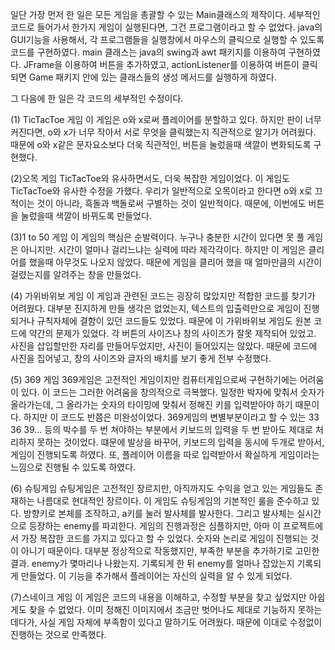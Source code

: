 일단 가장 먼저 한 일은 모든 게임을 총괄할 수 있는 Main클래스의 제작이다.
세부적인 코드로 들어가서 한가지 게임이 실행된다면, 그건 프로그램이라고 할 수 없었다.
java의 GUI기능을 사용해서, 각 프로그램들을 실행창에서 마우스의 클릭으로 실행할 수 있도록
코드를 구현하였다.
main 클래스는 java의 swing과 awt 패키지를 이용하여 구현하였다. JFrame을 이용하여 버튼을 추가하였고, actionListener를 이용하여 버튼이 클릭되면 Game 패키지 안에 있는
클래스들의 생성 메서드를 실행하게 하였다.
 

그 다음에 한 일은 각 코드의 세부적인 수정이다.

(1) TicTacToe 게임
이 게임은 o와 x로써 플레이어를 분할하고 있다.
하지만 판이 너무 커진다면, o와 x가 너무 작아서 서로 무엇을 클릭했는지 직관적으로 알기가 어려웠다.
때문에 o와 x같은 문자요소보다 더욱 직관적인, 버튼을 눌렀을때 색깔이 변화되도록 구현했다.

(2)오목 게임
TicTacToe와 유사하면서도, 더욱 복잡한 게임이었다.
이 게임도 TicTacToe와 유사한 수정을 가했다.
우리가 일반적으로 오목이라고 한다면 o와 x로 끄적이는 것이 아니라,
흑돌과 백돌로써 구별하는 것이 일반적이다.
때문에, 이번에도 버튼을 눌렀을때 색깔이 바뀌도록 만들었다.

(3)1 to 50 게임
이 게임의 핵심은 순발력이다.
누구나 충분한 시간이 있다면 못 풀 게임은 아니지만.
시간이 얼마나 걸리느냐는 실력에 따라 제각각이다.
하지만 이 게임은 클리어를 했을때 아무것도 나오지 않았다.
때문에 게임을 클리어 했을 때 얼마만큼의 시간이 걸렸는지를 알려주는 창을 만들었다.

(4) 가위바위보 게임
이 게임과 관련된 코드는 굉장히 많았지만 적합한 코드를 찾기가 어려웠다.
대부분 진지하게 만들 생각은 없었는지, 텍스트의 입출력만으로 게임이 진행되거나
규칙자체에 결함이 있던 코드들도 있었다.
때문에 이 가위바위보 게임도 원본 코드에 약간의 문제가 있었다.
각 버튼의 사이즈나 창의 사이즈가 잘못 제작되어 있었고.
사진을 삽입할만한 자리를 만들어두었지만, 사진이 들어있지는 않았다.
때문에 코드에 사진을 집어넣고, 창의 사이즈와 글자의 배치를 보기 좋게 전부 수정했다.

(5) 369 게임
369게임은 고전적인 게임이지만 컴퓨터게임으로써 구현하기에는 어려움이 있다.
이 코드는 그러한 어려움을 창의적으로 극복했다.
일정한 박자에 맞춰서 숫자가 올라가는데, 그 올라가는 숫자의 타이밍에 맞춰서 정해진 키를 입력받아야 하기 때문이다.
하지만 이 코드도 반쯤은 미완성이었다.
369게임의 변별부분이라고 할 수 있는 33 36 39... 등의 박수를 두 번 쳐야하는 부분에서
키보드의 입력을 두 번 받아도 제대로 처리하지 못하는 것이었다.
떄문에 발상을 바꾸어, 키보드의 입력을 동시에 두개로 받아서, 게임이 진행되도록 하였다.
또, 플레이어 이름을 따로 입력받아서 확실하게 게임이라는 느낌으로 진행될 수 있도록 하였다.

(6) 슈팅게임
슈팅게임은 고전적인 장르지만, 아직까지도 수익을 얻고 있는 게임들도 존재하는 나름대로 현대적인 장르이다.
이 게임도 슈팅게임의 기본적인 룰을 준수하고 있다.
방향키로 본체를 조작하고, a키를 눌러 발사체를 발사한다.
그리고 발사체는 실시간으로 등장하는 enemy를 파괴한다.
게임의 진행과정은 심플하지만, 아마 이 프로젝트에서 가장 복잡한 코드를 가지고 있다고 할 수 있었다.
숫자와 논리로 게임이 진행되는 것이 아니기 때문이다.
대부분 정상적으로 작동했지만, 부족한 부분을 추가하기로 고민한 결과.
enemy가 몇마리나 나왔는지. 기록되게 한 뒤
enemy를 얼마나 잡았는지 기록되게 만들었다.
이 기능을 추가해서 플레이어는 자신의 실력을 알 수 있게 되었다.

(7)스네이크 게임
이 게임은 코드의 내용을 이해하고, 수정할 부분을 찾고 싶었지만 아쉽게도 찾을 수 없었다.
이미 정해진 이미지에서 조금만 벗어나도 제대로 기능하지 못하는데다가,
사실 게임 자체에 부족함이 있다고 말하기도 어려웠다.
때문에 이대로 수정없이 진행하는 것으로 만족했다.
